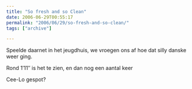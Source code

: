 ```yaml
---
title: "So fresh and so Clean"
date: 2006-06-29T00:55:17
permalink: "2006/06/29/so-fresh-and-so-clean/"
tags: ["archive"]

---
```

Speelde daarnet in het jeugdhuis, we vroegen ons af hoe dat silly danske weer ging.

Rond 1′11″ is het te zien, en dan nog een aantal keer

Cee-Lo gespot?
